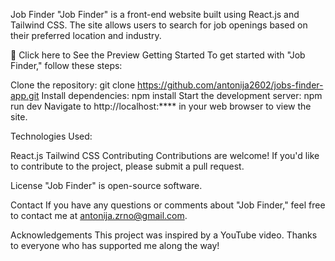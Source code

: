 Job Finder "Job Finder" is a front-end website built using React.js and Tailwind CSS. The site allows users to search for job openings based on their preferred location and industry.

🔗 Click here to See the Preview Getting Started To get started with "Job Finder," follow these steps:

Clone the repository: git clone https://github.com/antonija2602/jobs-finder-app.git Install dependencies: npm install Start the development server: npm run dev Navigate to http://localhost:\*\*\*\* in your web browser to view the site.

Technologies Used:

React.js Tailwind CSS Contributing Contributions are welcome! If you'd like to contribute to the project, please submit a pull request.

License "Job Finder" is open-source software.

Contact If you have any questions or comments about "Job Finder," feel free to contact me at antonija.zrno@gmail.com.

Acknowledgements This project was inspired by a YouTube video. Thanks to everyone who has supported me along the way!
